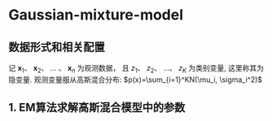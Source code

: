 # Gaussian-mixture-model
## 数据形式和相关配置
记
$\mathbf{x}_1$、
$\mathbf{x}_2$、
... 、
$\mathbf{x}_n$
为观测数据， 且
$z_1$、
$z_2$、
...、
$z_K$
为类别变量, 这里称其为隐变量. 观测变量服从高斯混合分布: 
$p(x)=\sum_{i=1}^KN(\mu_i, \sigma_i^2)$

## 1. EM算法求解高斯混合模型中的参数
